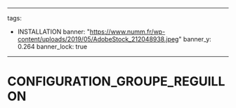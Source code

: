 
---
tags:
  - INSTALLATION
banner: "https://www.numm.fr/wp-content/uploads/2019/05/AdobeStock_212048938.jpeg"
banner_y: 0.264
banner_lock: true
---


# CONFIGURATION_GROUPE_REGUILLON


